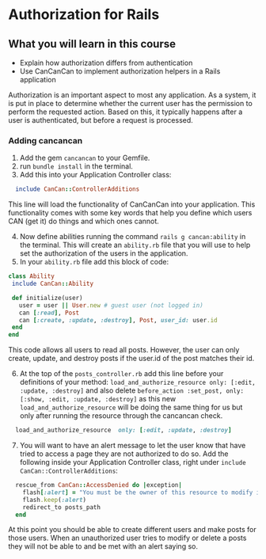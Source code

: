# Authorization for Rails

## What you will learn in this course
* Explain how authorization differs from authentication
* Use CanCanCan to implement authorization helpers in a Rails application

Authorization is an important aspect to most any application. As a system, it is put in place to determine whether the current user has the permission to perform the requested action. Based on this, it typically happens after a user is authenticated, but before a request is processed.

### Adding cancancan

1. Add the gem `cancancan` to your Gemfile.
2. run `bundle install` in the terminal.
3. Add this into your Application Controller class:
```rb
  include CanCan::ControllerAdditions
```
This line will load the functionality of CanCanCan into your application.  This functionality comes with some key words that help you define which users CAN (get it) do things and which ones cannot.

 4.  Now define abilities running the command `rails g cancan:ability` in the terminal.  This will create an `ability.rb` file that you will use to help set the authorization of the users in the application.
 5.  In your `ability.rb` file add this block of code:
 ```rb
 class Ability
  include CanCan::Ability

  def initialize(user)
    user = user || User.new # guest user (not logged in)
    can [:read], Post
    can [:create, :update, :destroy], Post, user_id: user.id
  end
end
```
This code allows all users to read all posts.  However, the user can only create, update, and destroy posts if the user.id of the post matches their id.

6. At the top of the `posts_controller.rb` add this line before your definitions of your method: `load_and_authorize_resource only: [:edit, :update, :destroy]`
and also delete `before_action :set_post, only: [:show, :edit, :update, :destroy]` as this new `load_and_authorize_resource` will be doing the same thing for us but only after running the resource through the cancancan check.

```rb
  load_and_authorize_resource  only: [:edit, :update, :destroy]
```

7. You will want to have an alert message to let the user know that have tried to access a page they are not authorized to do so. Add the following inside your Application  Controller class, right under `include CanCan::ControllerAdditions`:
```rb
  rescue_from CanCan::AccessDenied do |exception|
    flash[:alert] = "You must be the owner of this resource to modify it!"
    flash.keep(:alert)
    redirect_to posts_path
  end
```

At this point you should be able to create different users and make posts for those users.  When an unauthorized user tries to modify or delete a posts they will not be able to and be met with an alert saying so.
